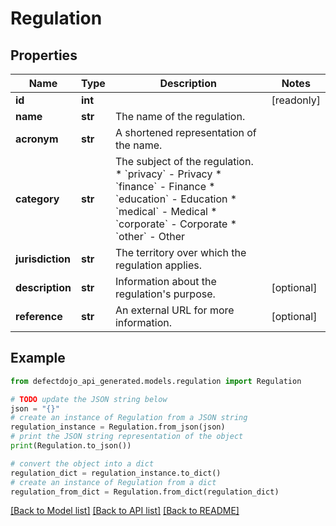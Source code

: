 # Regulation


## Properties

Name | Type | Description | Notes
------------ | ------------- | ------------- | -------------
**id** | **int** |  | [readonly] 
**name** | **str** | The name of the regulation. | 
**acronym** | **str** | A shortened representation of the name. | 
**category** | **str** | The subject of the regulation.  * &#x60;privacy&#x60; - Privacy * &#x60;finance&#x60; - Finance * &#x60;education&#x60; - Education * &#x60;medical&#x60; - Medical * &#x60;corporate&#x60; - Corporate * &#x60;other&#x60; - Other | 
**jurisdiction** | **str** | The territory over which the regulation applies. | 
**description** | **str** | Information about the regulation&#39;s purpose. | [optional] 
**reference** | **str** | An external URL for more information. | [optional] 

## Example

```python
from defectdojo_api_generated.models.regulation import Regulation

# TODO update the JSON string below
json = "{}"
# create an instance of Regulation from a JSON string
regulation_instance = Regulation.from_json(json)
# print the JSON string representation of the object
print(Regulation.to_json())

# convert the object into a dict
regulation_dict = regulation_instance.to_dict()
# create an instance of Regulation from a dict
regulation_from_dict = Regulation.from_dict(regulation_dict)
```
[[Back to Model list]](../README.md#documentation-for-models) [[Back to API list]](../README.md#documentation-for-api-endpoints) [[Back to README]](../README.md)


